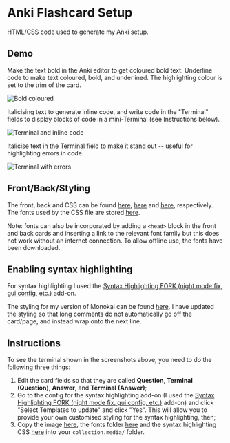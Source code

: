 # Anki Flashcard Setup

HTML/CSS code used to generate my Anki setup.

## Demo

Make the text bold in the Anki editor to get coloured bold text. Underline code to make text coloured, bold, and underlined. The highlighting colour is set to the trim of the card.

![Bold coloured](https://github.com/PuneetMatharu/AnkiSetup/blob/main/images/demo_fill_in_the_blank_template.png)

Italicising text to generate inline code, and write code in the "Terminal" fields to display blocks of code in a mini-Terminal (see Instructions below).

![Terminal and inline code](https://github.com/PuneetMatharu/AnkiSetup/blob/main/images/demo_terminal_and_inline_code.png)

Italicise text in the Terminal field to make it stand out -- useful for highlighting errors in code.

![Terminal with errors](https://github.com/PuneetMatharu/AnkiSetup/blob/main/images/demo_double_terminal_with_errors.png)

## Front/Back/Styling

The front, back and CSS can be found [here](https://github.com/PuneetMatharu/AnkiSetup/blob/main/styles/light_mode_front.html), [here](https://github.com/PuneetMatharu/AnkiSetup/blob/main/styles/light_mode_back.html) and [here](https://github.com/PuneetMatharu/AnkiSetup/blob/main/styles/light_mode_style.css), respectively. The fonts used by the CSS file are stored [here](https://github.com/PuneetMatharu/AnkiSetup/blob/main/fonts).

Note: fonts can also be incorporated by adding a `<head>` block in the front and back cards and inserting a link to the relevant font family but this does not work without an internet connection. To allow offline use, the fonts have been downloaded.

## Enabling syntax highlighting

For syntax highlighting I used the [Syntax Highlighting FORK (night mode fix, gui config, etc.)](https://ankiweb.net/shared/info/1972239816) add-on.

The styling for my version of Monokai can be found [here](_styles_for_syntax_highlighting.css). I have updated the styling so that long comments do not automatically go off the card/page, and instead wrap onto the next line.

## Instructions

To see the terminal shown in the screenshots above, you need to do the following three things:
1. Edit the card fields so that they are called **Question**, **Terminal (Question)**, **Answer**, and **Terminal (Answer)**;
1. Go to the config for the syntax highlighting add-on (I used the [Syntax Highlighting FORK (night mode fix, gui config, etc.)](https://ankiweb.net/shared/info/1972239816) add-on) and click "Select Templates to update" and click "Yes". This will allow you to provide your own customised styling for the syntax highlighting, then;
1. Copy the image [here](https://github.com/PuneetMatharu/AnkiSetup/tree/main/images/terminal-bar.png), the fonts folder [here](https://github.com/PuneetMatharu/AnkiSetup/blob/main/fonts) and the syntax highlighting CSS [here](_styles_for_syntax_highlighting.css) into your `collection.media/` folder.

